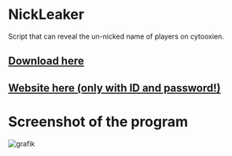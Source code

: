 # NickLeaker

Script that can reveal the un-nicked name of players on cytooxien.

## [Download here](https://github.com/CytooxienDE/NickLeaker/releases/download/v1.0/NickLeaker.exe)

## [Website here (only with ID and password!)](http://cxn.azurewebsites.net/swagger/)

# Screenshot of the program
![grafik](https://github.com/CytooxienDE/NickLeaker/assets/72726961/d157ea56-af78-4132-a993-a80bb00fb0c2)

